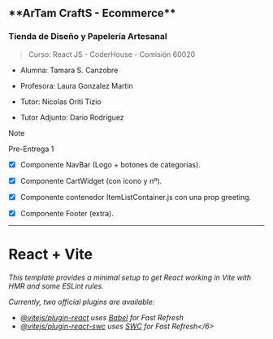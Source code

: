 <h2>**ArTam CraftS - Ecommerce**</h2>
<h3>Tienda de Diseño y Papelería Artesanal </h3>

> Curso: React JS - CoderHouse - Comisión 60020

* Alumna: Tamara S. Canzobre

* Profesora: Laura Gonzalez Martin
* Tutor: Nicolas Oriti Tizio
* Tutor Adjunto: Dario Rodriguez

> [!NOTE]
> Pre-Entrega 1

- [x] Componente NavBar (Logo + botones de categorías).
- [x] Componente CartWidget (con ícono y nº).
- [x] Componente contenedor ItemListContainer.js con una prop greeting.
- [x] Componente Footer (extra).  





--------------
# React + Vite

<h6>This template provides a minimal setup to get React working in Vite with HMR and some ESLint rules.

Currently, two official plugins are available:

- [@vitejs/plugin-react](https://github.com/vitejs/vite-plugin-react/blob/main/packages/plugin-react/README.md) uses [Babel](https://babeljs.io/) for Fast Refresh
- [@vitejs/plugin-react-swc](https://github.com/vitejs/vite-plugin-react-swc) uses [SWC](https://swc.rs/) for Fast Refresh</6>
